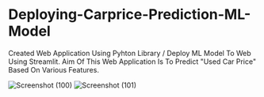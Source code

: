 # Deploying-Carprice-Prediction-ML-Model

Created Web Application Using Pyhton Library / Deploy ML Model To Web Using Streamlit. 
Aim Of This Web Application Is To Predict "Used Car Price" Based On Various Features.


![Screenshot (100)](https://user-images.githubusercontent.com/63577860/120611131-7a788780-c471-11eb-86cd-422232a72562.png)
![Screenshot (101)](https://user-images.githubusercontent.com/63577860/120611136-7c424b00-c471-11eb-858f-cf038facf28d.png)
